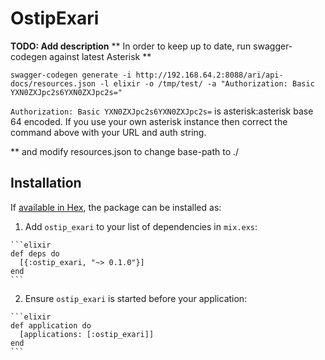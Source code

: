# OstipExari

**TODO: Add description**
** In order to keep up to date, run swagger-codegen against latest Asterisk **

`swagger-codegen generate -i http://192.168.64.2:8088/ari/api-docs/resources.json -l elixir -o /tmp/test/ -a "Authorization: Basic YXN0ZXJpc2s6YXN0ZXJpc2s="`

`Authorization: Basic YXN0ZXJpc2s6YXN0ZXJpc2s=` is asterisk:asterisk base 64 encoded. If you use your own asterisk instance then correct the command above with your URL and auth string.

** and modify resources.json to change base-path to ./


## Installation

If [available in Hex](https://hex.pm/docs/publish), the package can be installed as:

  1. Add `ostip_exari` to your list of dependencies in `mix.exs`:

    ```elixir
    def deps do
      [{:ostip_exari, "~> 0.1.0"}]
    end
    ```

  2. Ensure `ostip_exari` is started before your application:

    ```elixir
    def application do
      [applications: [:ostip_exari]]
    end
    ```

